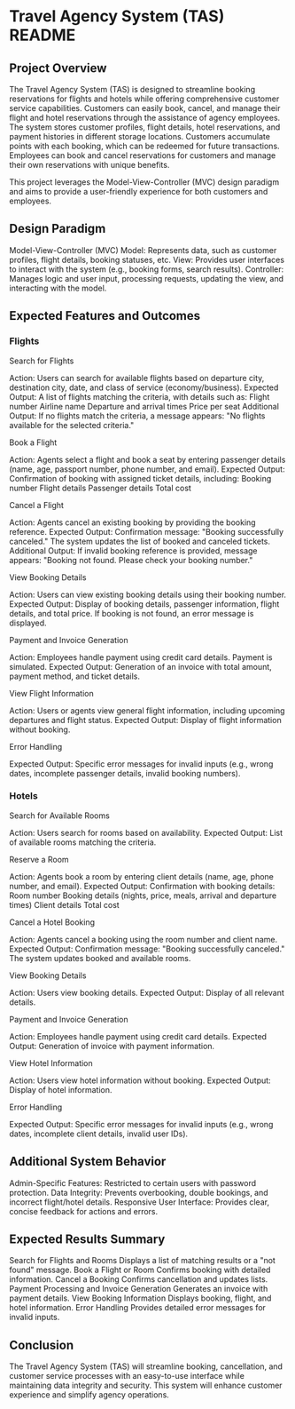 # Travel Agency System (TAS) README
## Project Overview
The Travel Agency System (TAS) is designed to streamline booking reservations for flights and hotels while offering comprehensive customer service capabilities. Customers can easily book, cancel, and manage their flight and hotel reservations through the assistance of agency employees. The system stores customer profiles, flight details, hotel reservations, and payment histories in different storage locations. Customers accumulate points with each booking, which can be redeemed for future transactions. Employees can book and cancel reservations for customers and manage their own reservations with unique benefits.

This project leverages the Model-View-Controller (MVC) design paradigm and aims to provide a user-friendly experience for both customers and employees.

## Design Paradigm
Model-View-Controller (MVC)
Model: Represents data, such as customer profiles, flight details, booking statuses, etc.
View: Provides user interfaces to interact with the system (e.g., booking forms, search results).
Controller: Manages logic and user input, processing requests, updating the view, and interacting with the model.

## Expected Features and Outcomes
### Flights

Search for Flights

Action: Users can search for available flights based on departure city, destination city, date, and class of service (economy/business).
Expected Output: A list of flights matching the criteria, with details such as:
Flight number
Airline name
Departure and arrival times
Price per seat
Additional Output: If no flights match the criteria, a message appears: "No flights available for the selected criteria."

Book a Flight

Action: Agents select a flight and book a seat by entering passenger details (name, age, passport number, phone number, and email).
Expected Output: Confirmation of booking with assigned ticket details, including:
Booking number
Flight details
Passenger details
Total cost

Cancel a Flight

Action: Agents cancel an existing booking by providing the booking reference.
Expected Output: Confirmation message: "Booking successfully canceled." The system updates the list of booked and canceled tickets.
Additional Output: If invalid booking reference is provided, message appears: "Booking not found. Please check your booking number."

View Booking Details

Action: Users can view existing booking details using their booking number.
Expected Output: Display of booking details, passenger information, flight details, and total price. If booking is not found, an error message is displayed.

Payment and Invoice Generation

Action: Employees handle payment using credit card details. Payment is simulated.
Expected Output: Generation of an invoice with total amount, payment method, and ticket details.

View Flight Information

Action: Users or agents view general flight information, including upcoming departures and flight status.
Expected Output: Display of flight information without booking.

Error Handling

Expected Output: Specific error messages for invalid inputs (e.g., wrong dates, incomplete passenger details, invalid booking numbers).

### Hotels
Search for Available Rooms

Action: Users search for rooms based on availability.
Expected Output: List of available rooms matching the criteria.

Reserve a Room

Action: Agents book a room by entering client details (name, age, phone number, and email).
Expected Output: Confirmation with booking details:
Room number
Booking details (nights, price, meals, arrival and departure times)
Client details
Total cost

Cancel a Hotel Booking

Action: Agents cancel a booking using the room number and client name.
Expected Output: Confirmation message: "Booking successfully canceled." The system updates booked and available rooms.

View Booking Details

Action: Users view booking details.
Expected Output: Display of all relevant details.

Payment and Invoice Generation

Action: Employees handle payment using credit card details.
Expected Output: Generation of invoice with payment information.

View Hotel Information

Action: Users view hotel information without booking.
Expected Output: Display of hotel information.

Error Handling

Expected Output: Specific error messages for invalid inputs (e.g., wrong dates, incomplete client details, invalid user IDs).

## Additional System Behavior
Admin-Specific Features: Restricted to certain users with password protection.
Data Integrity: Prevents overbooking, double bookings, and incorrect flight/hotel details.
Responsive User Interface: Provides clear, concise feedback for actions and errors.

## Expected Results Summary
Search for Flights and Rooms
Displays a list of matching results or a "not found" message.
Book a Flight or Room
Confirms booking with detailed information.
Cancel a Booking
Confirms cancellation and updates lists.
Payment Processing and Invoice Generation
Generates an invoice with payment details.
View Booking Information
Displays booking, flight, and hotel information.
Error Handling
Provides detailed error messages for invalid inputs.

## Conclusion
The Travel Agency System (TAS) will streamline booking, cancellation, and customer service processes with an easy-to-use interface while maintaining data integrity and security. This system will enhance customer experience and simplify agency operations.
